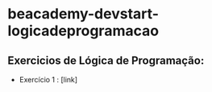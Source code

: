# beacademy-devstart-logicadeprogramacao

## Exercicios de Lógica de Programação: 
* Exercício 1 : [link]
